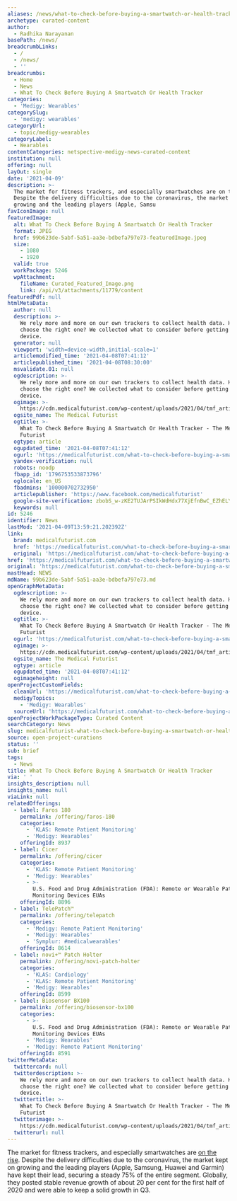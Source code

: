 ```yaml
---
aliases: /news/what-to-check-before-buying-a-smartwatch-or-health-tracker
archetype: curated-content
author:
  - Radhika Narayanan
basePath: /news/
breadcrumbLinks:
  - /
  - /news/
  - ''
breadcrumbs:
  - Home
  - News
  - What To Check Before Buying A Smartwatch Or Health Tracker
categories:
  - 'Medigy: Wearables'
categorySlug:
  - 'medigy: wearables'
categoryUrl:
  - topic/medigy-wearables
categoryLabel:
  - Wearables
contentCategories: netspective-medigy-news-curated-content
institution: null
offering: null
layOut: single
date: '2021-04-09'
description: >-
  The market for fitness trackers, and especially smartwatches are on the rise.
  Despite the delivery difficulties due to the coronavirus, the market kept on
  growing and the leading players (Apple, Samsu
favIconImage: null
featuredImage:
  alt: What To Check Before Buying A Smartwatch Or Health Tracker
  format: JPEG
  href: 99b623de-5abf-5a51-aa3e-bdbefa797e73-featuredImage.jpeg
  size:
    - 1080
    - 1920
  valid: true
  workPackage: 5246
  wpAttachment:
    fileName: Curated_Featured_Image.png
    link: /api/v3/attachments/11779/content
featuredPdf: null
htmlMetaData:
  author: null
  description: >-
    We rely more and more on our own trackers to collect health data. How to
    choose the right one? We collected what to consider before getting such a
    device.
  generator: null
  viewport: 'width=device-width,initial-scale=1'
  articlemodified_time: '2021-04-08T07:41:12'
  articlepublished_time: '2021-04-08T08:30:00'
  msvalidate.01: null
  ogdescription: >-
    We rely more and more on our own trackers to collect health data. How to
    choose the right one? We collected what to consider before getting such a
    device.
  ogimage: >-
    https://cdn.medicalfuturist.com/wp-content/uploads/2021/04/tmf_article_255-01.png
  ogsite_name: The Medical Futurist
  ogtitle: >-
    What To Check Before Buying A Smartwatch Or Health Tracker - The Medical
    Futurist
  ogtype: article
  ogupdated_time: '2021-04-08T07:41:12'
  ogurl: 'https://medicalfuturist.com/what-to-check-before-buying-a-smartwatch'
  yandex-verification: null
  robots: noodp
  fbapp_id: '1796753533873796'
  oglocale: en_US
  fbadmins: '100000702732950'
  articlepublisher: 'https://www.facebook.com/medicalfuturist'
  google-site-verification: zbobS_w-zKE2TUJArPSIkWdHdx77XjEfnBwC_EZhELY
  keywords: null
id: 5246
identifier: News
lastMod: '2021-04-09T13:59:21.202392Z'
link:
  brand: medicalfuturist.com
  href: 'https://medicalfuturist.com/what-to-check-before-buying-a-smartwatch/'
  original: 'https://medicalfuturist.com/what-to-check-before-buying-a-smartwatch'
href: 'https://medicalfuturist.com/what-to-check-before-buying-a-smartwatch/'
original: 'https://medicalfuturist.com/what-to-check-before-buying-a-smartwatch'
mastHead: NEWS
mdName: 99b623de-5abf-5a51-aa3e-bdbefa797e73.md
openGraphMetaData:
  ogdescription: >-
    We rely more and more on our own trackers to collect health data. How to
    choose the right one? We collected what to consider before getting such a
    device.
  ogtitle: >-
    What To Check Before Buying A Smartwatch Or Health Tracker - The Medical
    Futurist
  ogurl: 'https://medicalfuturist.com/what-to-check-before-buying-a-smartwatch'
  ogimage: >-
    https://cdn.medicalfuturist.com/wp-content/uploads/2021/04/tmf_article_255-01.png
  ogsite_name: The Medical Futurist
  ogtype: article
  ogupdated_time: '2021-04-08T07:41:12'
  ogimageheight: null
openProjectCustomFields:
  cleanUrl: 'https://medicalfuturist.com/what-to-check-before-buying-a-smartwatch/'
  medigyTopics:
    - 'Medigy: Wearables'
  sourceUrl: 'https://medicalfuturist.com/what-to-check-before-buying-a-smartwatch'
openProjectWorkPackageType: Curated Content
searchCategory: News
slug: medicalfuturist-what-to-check-before-buying-a-smartwatch-or-health-tracker
source: open-project-curations
status: ''
sub: brief
tags:
  - News
title: What To Check Before Buying A Smartwatch Or Health Tracker
via: ' '
insights_description: null
insights_name: null
viaLink: null
relatedOfferings:
  - label: Faros 180
    permalink: /offering/faros-180
    categories:
      - 'KLAS: Remote Patient Monitoring'
      - 'Medigy: Wearables'
    offeringId: 8937
  - label: Cicer
    permalink: /offering/cicer
    categories:
      - 'KLAS: Remote Patient Monitoring'
      - 'Medigy: Wearables'
      - >-
        U.S. Food and Drug Administration (FDA): Remote or Wearable Patient
        Monitoring Devices EUAs
    offeringId: 8896
  - label: TelePatch™
    permalink: /offering/telepatch
    categories:
      - 'Medigy: Remote Patient Monitoring'
      - 'Medigy: Wearables'
      - 'Symplur: #medicalwearables'
    offeringId: 8614
  - label: novi+™ Patch Holter
    permalink: /offering/novi-patch-holter
    categories:
      - 'KLAS: Cardiology'
      - 'KLAS: Remote Patient Monitoring'
      - 'Medigy: Wearables'
    offeringId: 8599
  - label: Biosensor BX100
    permalink: /offering/biosensor-bx100
    categories:
      - >-
        U.S. Food and Drug Administration (FDA): Remote or Wearable Patient
        Monitoring Devices EUAs
      - 'Medigy: Wearables'
      - 'Medigy: Remote Patient Monitoring'
    offeringId: 8591
twitterMetaData:
  twittercard: null
  twitterdescription: >-
    We rely more and more on our own trackers to collect health data. How to
    choose the right one? We collected what to consider before getting such a
    device.
  twittertitle: >-
    What To Check Before Buying A Smartwatch Or Health Tracker - The Medical
    Futurist
  twitterimage: >-
    https://cdn.medicalfuturist.com/wp-content/uploads/2021/04/tmf_article_255-01.png
  twitterurl: null
---
```

<p>The market for fitness trackers, and especially smartwatches are <a href="https://www.statista.com/statistics/381696/wearables-unit-sales-forecast-united-states-by-category/">on the rise</a>. Despite the delivery difficulties due to the coronavirus, the market kept on growing and the leading players (Apple, Samsung, Huawei and Garmin) have kept their lead, securing a steady 75% of the entire segment. Globally, they posted stable revenue growth of about 20 per cent for the first half of 2020 and were able to keep a solid growth in Q3.</p>